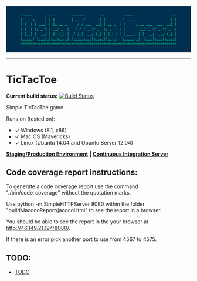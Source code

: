 ![Delta Zeda Creed](https://raw.githubusercontent.com/reginbald/TicTacToe/master/img/DZC.png?token=AFbhxGtwExH4Vs3Snv09VYL03-H892r2ks5UW1mZwA%3D%3D "Delta Zeda Creed")
***

TicTacToe
=========
**Current build status:** [![Build Status](https://magnum.travis-ci.com/reginbald/TicTacToe.svg?token=smJBtwwwueA4GzzDEnsz&branch=master)](https://magnum.travis-ci.com/reginbald/TicTacToe)

Simple TicTacToe game.

Runs on (tested on):

- ✓ Windows (8.1, x86)
- ✓ Mac OS (Mavericks)
- ✓ Linux (Ubuntu 14.04 and Ubuntu Server 12.04)


[**Staging/Production Environment**](http://tictactoe420.herokuapp.com/) **|** [**Continuous Integration Server**](https://magnum.travis-ci.com/reginbald/TicTacToe)

## Code coverage report instructions:
To generate a code coverage report use the command "./bin/code_coverage" without the quotation marks.

Use python -m SimpleHTTPServer 8080 within the folder "build/JacocoReport/jacocoHtml" to see the report in a browser.

You should be able to see the report in the your browser at http://46.149.21.194:8080/.

If there is an error pick another port to use from 4567 to 4575.


## TODO:
- [TODO](/docs/TODO.md)
